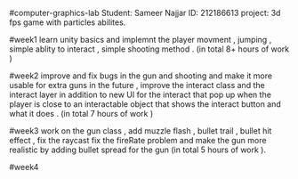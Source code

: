 #computer-graphics-lab
    Student: Sameer Najjar 
	ID: 212186613
	project: 3d fps game with particles abilites.

#week1 
    learn unity basics and  implemnt the player movment , jumping , simple ablity to interact , simple shooting method .
    (in total 8+ hours of work )
	
#week2
    improve and fix bugs in the gun and shooting and make it more usable for extra guns in the future , improve the interact
    class and the interact layer in addition to new UI for the interact that pop up when the player is close to an 
    interactable object that shows the interact button and what it does . (in total 7 hours of work )
	
#week3 
    work on the gun class , add muzzle flash , bullet trail , bullet hit effect , fix the raycast 
	fix the fireRate problem and make the gun more realistic by adding bullet spread for the gun 
	(in total 5 hours of work ).

#week4